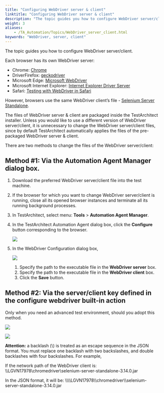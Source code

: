 ```yaml
--- 
title: "Configuring WebDriver server & client"
linktitle: "Configuring WebDriver server & client"
description: "The topic guides you how to configure WebDriver server/client."
weight: 3
aliases: 
    - /TA_Automation/Topics/WebDriver_server_client.html
keywords: "WebDriver, server, client"
---
```


The topic guides you how to configure WebDriver server/client.

Each browser has its own WebDriver server:

-   Chrome: [Chrome](http://chromedriver.chromium.org/)
-   DriverFirefox: [geckodriver](https://github.com/mozilla/geckodriver/releases)
-   Microsoft Edge: [Microsoft WebDriver](https://developer.microsoft.com/en-us/microsoft-edge/tools/webdriver/)
-   Microsoft Internet Explorer: [Internet Explorer Driver Server](https://www.seleniumhq.org/download/)
-   Safari: [Testing with WebDriver in Safari](https://developer.apple.com/documentation/webkit/testing_with_webdriver_in_safari)

However, browsers use the same WebDriver client’s file - [Selenium Server Standalone](https://www.seleniumhq.org/download/).

The files of WebDriver server & client are packaged inside the TestArchitect installer. Unless you would like to use a different version of WebDriver server/client, it is unnecessary to change the WebDriver server/client files, since by default TestArchitect automatically applies the files of the pre-packaged WebDriver server & client.

There are two methods to change the files of the WebDriver server/client:

## Method \#1: Via the **Automation Agent Manager** dialog box.

1.  Download the preferred WebDriver server/client file into the test machine.
2.  If the browser for which you want to change WebDriver server/client is running, close all its opened browser instances and terminate all its running background processes.
3.  In TestArchitect, select menu: **Tools** \> **Automation Agent Manager**.
4.  In the TestArchitect Automation Agent dialog box, click the **Configure** button corresponding to the browser.

    ![](/images/TA_Automation/Images/WebDriver_Automation_Agent_Manager_dlg.png)

5.  In the WebDriver Configuration dialog box,

    ![](/images/TA_Automation/Images/WebDriver_Configuration_dlg.png)

    1.  Specify the path to the executable file in the **WebDriver server** box.
    2.  Specify the path to the executable file in the **WebDriver client** box.
    3.  Click the **Save** button.

## Method \#2: Via the server/client key defined in the configure webdriver built-in action

Only when you need an advanced test environment, should you adopt this method.

![](/images/TA_Automation/Images/WebDriver_configure_server.png)

![](/images/TA_Automation/Images/WebDriver_configure_client.png)

**Attention:** a backlash \(\\\) is treated as an escape sequence in the JSON format. You must replace one backlash with two backslashes, and double backlashes with four backslashes. For example,

If the network path of the WebDriver client is: \\\\LGVN17978\\chromedriver\\selenium-server-standalone-3.14.0.jar

In the JSON format, it will be: \\\\\\\\LGVN17978\\\\chromedriver\\\\selenium-server-standalone-3.14.0.jar




